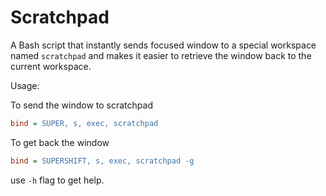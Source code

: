 # Scratchpad

A Bash script that instantly sends focused window to a special workspace named
`scratchpad` and makes it easier to retrieve the window back to the current
workspace.

Usage:

To send the window to scratchpad

```ini
bind = SUPER, s, exec, scratchpad
```

To get back the window

```ini
bind = SUPERSHIFT, s, exec, scratchpad -g
```

use `-h` flag to get help.
